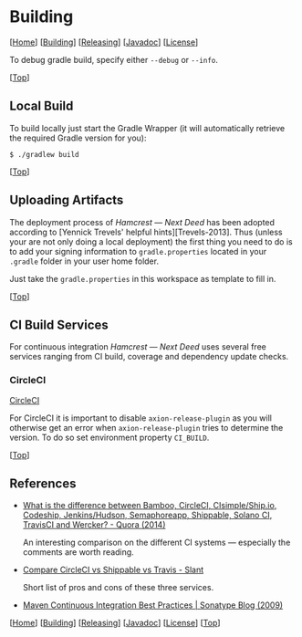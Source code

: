 # <a id="top"></a>Building

\[[Home][]]&nbsp;\[[Building][]]&nbsp;\[[Releasing][]]&nbsp;\[[Javadoc][]]&nbsp;\[[License][]]

To debug gradle build, specify either `--debug` or `--info`.

\[[Top][]]

## Local Build

To build locally just start the Gradle Wrapper (it will automatically retrieve the required
Gradle version for you):

```
$ ./gradlew build
```

\[[Top][]]

## Uploading Artifacts

The deployment process of *Hamcrest &mdash; Next Deed* has been adopted according to
[Yennick Trevels' helpful hints][Trevels-2013]. Thus (unless your are not only doing a
local deployment) the first thing you need to do is to add your signing information to
`gradle.properties` located in your `.gradle` folder in your user home folder.

Just take the `gradle.properties` in this workspace as template to fill in.

\[[Top][]]

## CI Build Services

For continuous integration *Hamcrest &mdash; Next Deed* uses several free services ranging
from CI build, coverage and dependency update checks.

### CircleCI

[CircleCI][] 

For CircleCI it is important to disable `axion-release-plugin` as you will otherwise get an error
when `axion-release-plugin` tries to determine the version. To do so set environment property
`CI_BUILD`.

\[[Top][]]

## References

* [What is the difference between Bamboo, CircleCI, CIsimple/Ship.io, Codeship, Jenkins/Hudson, Semaphoreapp, Shippable, Solano CI, TravisCI and Wercker? - Quora (2014)][quora-cicompare]

    An interesting comparison on the different CI systems &mdash; especially the comments are worth reading.

* [Compare CircleCI vs Shippable vs Travis - Slant][slant-cicompare]

    Short list of pros and cons of these three services.

* [Maven Continuous Integration Best Practices | Sonatype Blog (2009)][sonatype-ci-best-practices]

\[[Home][]]&nbsp;\[[Building][]]&nbsp;\[[Releasing][]]&nbsp;\[[Javadoc][]]&nbsp;\[[License][]]&nbsp;\[[Top][]]

<!-- Links -->

[CircleCI]: <http://circleci.com/> "CircleCI - Continuous Integration & Deployment"
[quora-cicompare]: <http://www.quora.com/What-is-the-difference-between-Bamboo-CircleCI-CIsimple-Ship-io-Codeship-Jenkins-Hudson-Semaphoreapp-Shippable-Solano-CI-TravisCI-and-Wercker> "What is the difference between Bamboo, CircleCI, CIsimple/Ship.io, Codeship, Jenkins/Hudson, Semaphoreapp, Shippable, Solano CI, TravisCI and Wercker? - Quora"
[slant-cicompare]: <http://www.slant.co/topics/186/compare/~circleci_vs_shippable_vs_travis> "Compare CircleCI vs Shippable vs Travis - Slant"
[sonatype-ci-best-practices]: <http://blog.sonatype.com/2009/01/maven-continuous-integration-best-practices> "Maven Continuous Integration Best Practices | Sonatype Blog (2009)"

[Home]: <./README.md> "Home"
[Building]: <./BUILDING.md> "Building Hamcrest Next Deed"
[Releasing]: <./RELEASING.md> "Building Hamcrest Next Deed"
[Javadoc]: <//mmichaelis.github.io/hamcrest-nextdeed/> "Javadoc for Hamcrest Next Deed"
[License]: <./LICENSE.md> "License of Hamcrest Next Deed"
[Top]: <#top>

